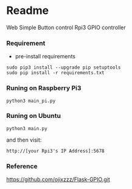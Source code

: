 # Readme
Web Simple Button control Rpi3 GPIO controller

### Requirement
- pre-install requirements
```
sudo pip3 install --upgrade pip setuptools
sudo pip install -r requirements.txt
```

### Runing on Raspberry Pi3
```
python3 main_pi.py
```

### Runing on Ubuntu
```
python3 main.py
```

and then visit:
```
http://[your Rpi3's IP Address]:5678
```

### Reference
https://github.com/ojixzzz/Flask-GPIO.git

